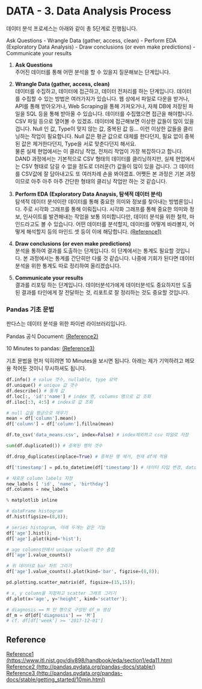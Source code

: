 # DATA - 3. Data Analysis Process

데이터 분석 프로세스는 아래와 같이 총 5단계로 진행됩니다.  

Ask Questions - Wrangle Data (gather, access, clean) - Perform EDA (Exploratory Data Analysis) - Draw conclusions (or even make predictions) - Communicate your results  

  

1. **Ask Questions**  
   주어진 데이터를 통해 어떤 분석을 할 수 있을지 질문해보는 단계입니다.  


2. **Wrangle Data (gather, access, clean)**  
   데이터를 수집하고, 데이터에 접근하고, 데이터 전처리를 하는 단계입니다. 데이터를 수집할 수 있는 방법은 여러가지가 있습니다. 웹 상에서 파일로 다운을 받거나, API를 통해 받아오거나, Web Scraping을 통해 가져오거나, 자체 DB에 저장된 파일을 SQL 등을 통해 받아올 수 있습니다. 데이터를 수집했으면 접근을 해야합니다. CSV 파일 등으로 열어볼 수 있겠죠. 데이터에 접근해보면 이상한 값들이 많이 있을 겁니다. Null 인 값, Type이 맞지 않는 값, 중복된 값 등... 이런 이상한 값들을 클리닝하는 작업이 필요합니다. Null 값은 평균 값으로 대체를 한다던지, 필요 없이 중복된 값은 제거한다던지, Type을 서로 맞춘다던지 해서요.  
   물론 실제 현업에서는 이 클리닝 작업, 전처리 작업이 가장 복잡하다고 합니다. DAND 과정에서는 기본적으로 CSV 형태의 데이터를 클리닝하지만, 실제 현업에서는 CSV 형태로 담길 수 없을 정도로 더러운(?) 값들이 많이 있을 겁니다. 그 데이터를 CSV값에 잘 담아내고도 또 여러차례 손을 봐야겠죠. 어쨋든 본 과정은 기본 과정이므로 아주 아주 아주 간단한 형태의 클리닝 작업만 하는 것 같습니다. 


3. **Perform EDA (Exploratory Data Anaysis, 탐색적 데이터 분석)**  
   탐색적 데이터 분석이란 데이터를 통해 중요한 의미와 정보를 찾아내는 방법론입니다. 주로 시각화 그래프를 통해 이뤄집니다. 시각화 그래프를 통해 중요한 의미와 정보, 인사이트를 발견해내는 작업을 보통 의미합니다만, 데이터 분석을 위한 철학, 마인드라고도 볼 수 있습니다. 어떤 데이터를 분석할지, 데이터를 어떻게 바라볼지, 어떻게 해석할지 등의 마인드 셋 등이 이에 해당합니다. [(Reference1)](https://www.itl.nist.gov/div898/handbook/eda/section1/eda11.htm)


4. **Draw conclusions (or even make predictions)**  
   분석을 통하여 결과를 도출하는 단계입니다. 이 단계에서는 통계도 필요할 것입니다. 본 과정에서는 통계를 간단히만 다룰 것 같습니다. 나중에 기회가 된다면 데이터 분석을 위한 통계도 따로 정리하여 올리겠습니다. 


5. **Communicate your results**  
   결과를 리포팅 하는 단계입니다. 데이터분석가에게 데이터분석도 중요하지만 도출된 결과를 타인에게 잘 전달하는 것, 리포트로 잘 정리하는 것도 중요할 것입니다.  



### Pandas 기초 문법

판다스는 데이터 분석을 위한 파이썬 라이브러리입니다.  

Pandas 공식 Document: [(Reference2)](http://pandas.pydata.org/pandas-docs/stable/)  

10 Minutes to pandas: [(Reference3)](http://pandas.pydata.org/pandas-docs/stable/getting_started/10min.html)  

기초 문법을 먼저 익히려면 10 Minutes을 보시면 됩니다. 아래는 제가 기억하려고 메모용 적어둔 것이니 무시하셔도 됩니다.   



```python
df.info() # value 갯수, nullable, type 요약
df.unique() # unique 값 갯수
df.describe() # 통계 값
df.loc[:, 'id':'name'] # index 명, columns 명으로 값 조회
df.iloc[:3, 4:5] # index로 값 조회

# null 값을 평균으로 채우기
mean = df['column'].mean()
df['column'] = df['column'].fillna(mean)

df.to_csv('data_means.csv', index=False) # index제외하고 csv 파일로 저장

sum(df.duplicated()) # 중복된 행의 갯수

df.drop_duplicates(inplace=True) # 중복된 행 제거, 현재 df에 적용

df['timestamp'] = pd.to_datetime(df['timestamp']) # 데이터 타입 변경, dataFrame에서 object는 string 타입임

# 새로운 column labels 지정
new_labels [ 'id', 'name', 'birthday']
df.columns = new_labels

% matplotlib inline

# dataFrame histogram
df.hist(figsize=(8,8));

# series histogram, 아래 두개는 같은 기능
df['age'].hist();
df['age'].plot(kind='hist');

# age columns안에서 unique value의 갯수 총합
df['age'].value_counts()

# 위 데이터로 bar 차트 그리기
df['age'].value_counts().plot(kind='bar', figzise=(8,8));

pd.plotting.scatter_matrix(df, figsize=(15,15));

# x, y column을 지정하고 scatter 그래프 그리기
df.plot(x='age', y='height', kind='scatter');

# diagnosis == M 인 행으로 구성된 df_m 생성
df_m = df[df['diagnosis'] == 'M']
# cf. df[df['week'] >= '2017-12-01']
```


## Reference

[Reference1 (https://www.itl.nist.gov/div898/handbook/eda/section1/eda11.htm)](https://www.itl.nist.gov/div898/handbook/eda/section1/eda11.htm)  
[Reference2 (http://pandas.pydata.org/pandas-docs/stable/)](http://pandas.pydata.org/pandas-docs/stable/)  
[Reference3 (http://pandas.pydata.org/pandas-docs/stable/getting_started/10min.html)](http://pandas.pydata.org/pandas-docs/stable/getting_started/10min.html)  


